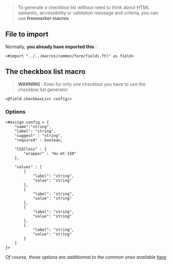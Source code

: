 > To generate a checkbox list without need to think about HTML semantic, accessibility or validation message and criteria, you can use **freemarker macros**

## File to import

Normally, **you already have imported this** :

```ftl
<#import "../../macros/common/form/fields.ftl" as field>
```

## The checkbox list macro

> **WARNING** : Even for only one checkbox you have to use the checkbox list generator

```ftl
<@field.checkboxList config/>
```

### Options

```ftl
<#assign config = {
    "name":"string",
    "label": "string",
    "suggest" : "string",
    "required" : boolean,

    "CSSClass" : {
        "wrapper" : "mu-mt-150"
    },
    
    "values" : [
        {
            "label": "string",
            "value": "string"
        },
        {
            "label": "string",
            "value": "string"
        },
        {
            "label": "string",
            "value": "string"
        },
        {
            "label": "string",
            "value": "string"
        }
    ]
}>
```

_Of course, those options are additionnal to the common ones available [here](/Components/form/freemarker/)_
